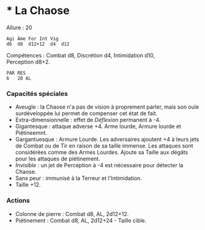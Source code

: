 # * La Chaose

Allure : 20

	Agi	Âme	For	Int	Vig
	d6	d8	d12+12	d4	d12

Compétences : Combat d8, Discrétion d4, Intimidation d10, Perception d8+2.

	PAR	RES
	6	20 AL

### Capacités spéciales
- Aveugle : la Chaose n'a pas de vision à proprement parler, mais son ouïe surdéveloppée lui permet de compenser cet état de fait.
- Extra-dimensionnelle : effet de _Déflexion_ permanent à -4.
- Gigantesque : attaque adverse +4. Arme lourde, Armure lourde et Piétineemnt.
- Gargantuesque : Armure Lourde. Les adversaires ajoutent +4 à leurs jets de Combat ou de Tir en raison de sa taille immense. Les attaques sont considérées comme des Armes Lourdes. Ajoute sa Taille aux dégâts pour les attaques de piétinement.
- _Invisible_ : un jet de Perception à -4 est nécessaire pour détecter la Chaose. 
- Sans peur : immunisé à la Terreur et l'Intimidation.
- Taille +12.

### Actions
- Colonne de pierre : Combat d8, AL, 2d12+12.
- Piétinement : Combat d8, AL, 2d12+24 - Taille cible.
